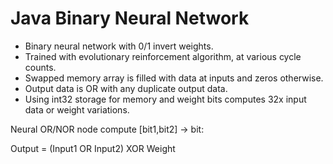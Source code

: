 # Java Binary Neural Network

* Binary neural network with 0/1 invert weights.
* Trained with evolutionary reinforcement algorithm, at various cycle counts.
* Swapped memory array is filled with data at inputs and zeros otherwise.
* Output data is OR with any duplicate output data.
* Using int32 storage for memory and weight bits computes 32x input data or weight variations.

Neural OR/NOR node compute [bit1,bit2] -> bit:

Output = (Input1 OR Input2) XOR Weight
